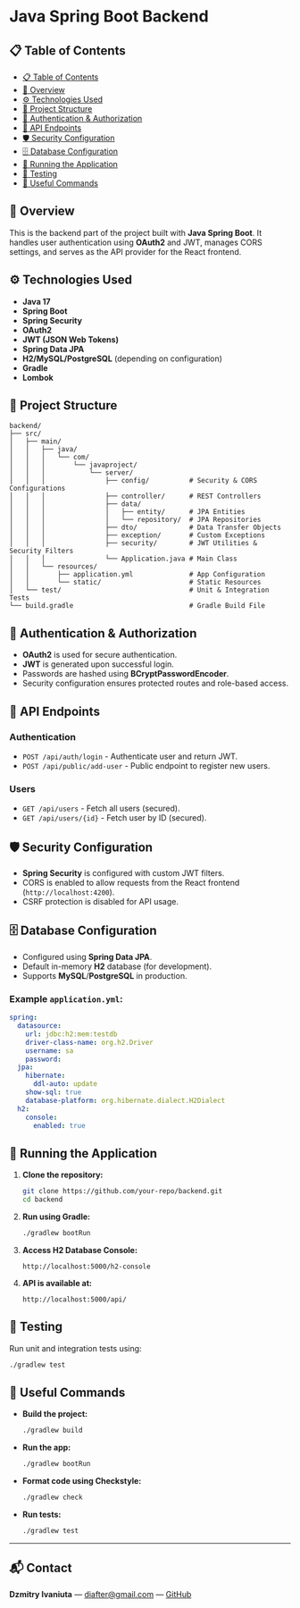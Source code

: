 # Java Spring Boot Backend

## 📋 Table of Contents
- [📋 Table of Contents](#-table-of-contents)
- [🚀 Overview](#-overview)
- [⚙️ Technologies Used](#️-technologies-used)
- [📁 Project Structure](#-project-structure)
- [🔑 Authentication & Authorization](#-authentication--authorization)
- [🔗 API Endpoints](#-api-endpoints)
- [🛡️ Security Configuration](#️-security-configuration)
- [🗄️ Database Configuration](#️-database-configuration)
- [🚀 Running the Application](#-running-the-application)
- [🧪 Testing](#-testing)
- [📖 Useful Commands](#-useful-commands)

## 🚀 Overview
This is the backend part of the project built with **Java Spring Boot**. It handles user authentication using **OAuth2** and JWT, manages CORS settings, and serves as the API provider for the React frontend.

## ⚙️ Technologies Used
- **Java 17**
- **Spring Boot**
- **Spring Security**
- **OAuth2**
- **JWT (JSON Web Tokens)**
- **Spring Data JPA**
- **H2/MySQL/PostgreSQL** (depending on configuration)
- **Gradle**
- **Lombok**

## 📁 Project Structure
```
backend/
├── src/
│   ├── main/
│   │   ├── java/
│   │   │   └── com/
│   │   │       └── javaproject/
│   │   │           └── server/
│   │   │               ├── config/          # Security & CORS Configurations
│   │   │               ├── controller/      # REST Controllers
│   │   │               ├── data/
│   │   │               │   ├── entity/      # JPA Entities
│   │   │               │   └── repository/  # JPA Repositories
│   │   │               ├── dto/             # Data Transfer Objects
│   │   │               ├── exception/       # Custom Exceptions
│   │   │               ├── security/        # JWT Utilities & Security Filters
│   │   │               └── Application.java # Main Class
│   │   └── resources/
│   │       ├── application.yml              # App Configuration
│   │       └── static/                      # Static Resources
│   └── test/                                # Unit & Integration Tests
└── build.gradle                             # Gradle Build File
```

## 🔑 Authentication & Authorization
- **OAuth2** is used for secure authentication.
- **JWT** is generated upon successful login.
- Passwords are hashed using **BCryptPasswordEncoder**.
- Security configuration ensures protected routes and role-based access.

## 🔗 API Endpoints

### Authentication
- `POST /api/auth/login` - Authenticate user and return JWT.
- `POST /api/public/add-user` - Public endpoint to register new users.

### Users
- `GET /api/users` - Fetch all users (secured).
- `GET /api/users/{id}` - Fetch user by ID (secured).

## 🛡️ Security Configuration
- **Spring Security** is configured with custom JWT filters.
- CORS is enabled to allow requests from the React frontend (`http://localhost:4200`).
- CSRF protection is disabled for API usage.

## 🗄️ Database Configuration
- Configured using **Spring Data JPA**.
- Default in-memory **H2** database (for development).
- Supports **MySQL**/**PostgreSQL** in production.

### Example `application.yml`:
```yaml
spring:
  datasource:
    url: jdbc:h2:mem:testdb
    driver-class-name: org.h2.Driver
    username: sa
    password:
  jpa:
    hibernate:
      ddl-auto: update
    show-sql: true
    database-platform: org.hibernate.dialect.H2Dialect
  h2:
    console:
      enabled: true
```

## 🚀 Running the Application
1. **Clone the repository:**
   ```bash
   git clone https://github.com/your-repo/backend.git
   cd backend
   ```

2. **Run using Gradle:**
   ```bash
   ./gradlew bootRun
   ```

3. **Access H2 Database Console:**
   ```
   http://localhost:5000/h2-console
   ```

4. **API is available at:**
   ```
   http://localhost:5000/api/
   ```

## 🧪 Testing
Run unit and integration tests using:
```bash
./gradlew test
```

## 📖 Useful Commands
- **Build the project:**
  ```bash
  ./gradlew build
  ```

- **Run the app:**
  ```bash
  ./gradlew bootRun
  ```

- **Format code using Checkstyle:**
  ```bash
  ./gradlew check
  ```

- **Run tests:**
  ```bash
  ./gradlew test
  ```
  
---

## 📬 Contact

**Dzmitry Ivaniuta** — [diafter@gmail.com](mailto:diafter@gmail.com) — [GitHub](https://github.com/DimitryIvaniuta)
